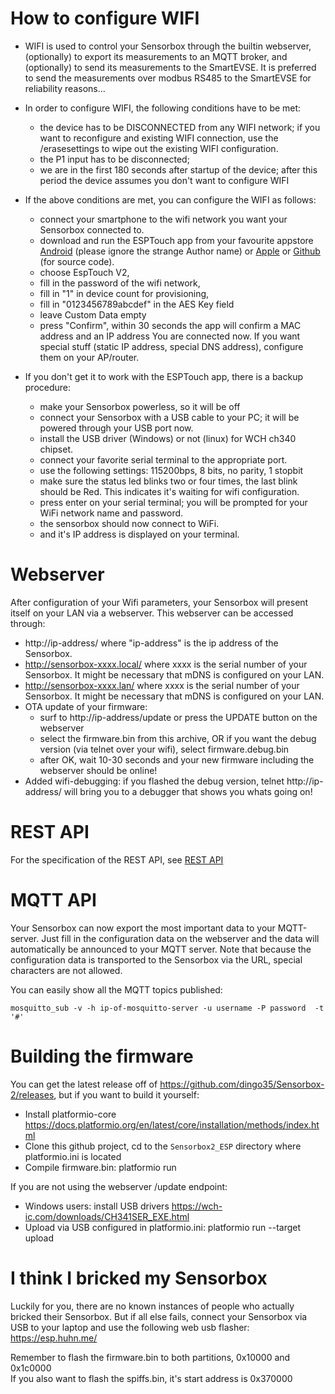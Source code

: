 
# How to configure WIFI
* WIFI is used to control your Sensorbox through the builtin webserver, (optionally) to export its measurements to an MQTT broker, and (optionally) to send its measurements to the SmartEVSE. It is preferred to send the measurements over modbus RS485 to the SmartEVSE for reliability reasons...
* In order to configure WIFI, the following conditions have to be met:
  - the device has to be DISCONNECTED from any WIFI network; if you want to reconfigure and existing WIFI connection, use the /erasesettings to wipe out the existing WIFI configuration.
  - the P1 input has to be disconnected;
  - we are in the first 180 seconds after startup of the device; after this period the device assumes you don't want to configure WIFI

* If the above conditions are met, you can configure the WIFI as follows:
  - connect your smartphone to the wifi network you want your Sensorbox connected to.
  - download and run the ESPTouch app from your favourite appstore
  [Android](https://play.google.com/store/apps/details?id=com.fyent.esptouch.android&hl=en_US:)
  (please ignore the strange Author name) or
  [Apple](https://apps.apple.com/us/app/espressif-esptouch/id1071176700) or
  [Github](https://github.com/EspressifApp/EsptouchForAndroid) (for source code).
  - choose EspTouch V2,
  - fill in the password of the wifi network,
  - fill in "1" in device count for provisioning,
  - fill in "0123456789abcdef" in the AES Key field
  - leave Custom Data empty
  - press "Confirm", within 30 seconds the app will confirm a MAC address and an IP address
  You are connected now. If you want special stuff (static IP address, special DNS address), configure them on your AP/router.

* If you don't get it to work with the ESPTouch app, there is
  a backup procedure:
  - make your Sensorbox powerless, so it will be off
  - connect your Sensorbox with a USB cable to your PC; it will be powered through your USB port now.
  - install the USB driver (Windows) or not (linux) for WCH ch340 chipset.
  - connect your favorite serial terminal to the appropriate port.
  - use the following settings: 115200bps, 8 bits, no parity, 1 stopbit
  - make sure the status led blinks two or four times, the last blink should be Red. This indicates it's waiting for wifi configuration.
  - press enter on your serial terminal; you will be prompted for your WiFi network name and password.
  - the sensorbox should now connect to WiFi.
  - and it's IP address is displayed on your terminal.
 
# Webserver
After configuration of your Wifi parameters, your Sensorbox will present itself on your LAN via a webserver. This webserver can be accessed through:
* http://ip-address/ where "ip-address" is the ip address of the Sensorbox.
* http://sensorbox-xxxx.local/ where xxxx is the serial number of your Sensorbox. It might be necessary that mDNS is configured on your LAN.
* http://sensorbox-xxxx.lan/ where xxxx is the serial number of your Sensorbox. It might be necessary that mDNS is configured on your LAN.
* OTA update of your firmware:
    - surf to http://ip-address/update or press the UPDATE button on the webserver
    - select the firmware.bin from this archive, OR if you want the debug version (via telnet over your wifi), select firmware.debug.bin
    - after OK, wait 10-30 seconds and your new firmware including the webserver should be online!
* Added wifi-debugging: if you flashed the debug version, telnet http://ip-address/ will bring you to a debugger that shows you whats going on!

# REST API

For the specification of the REST API, see [REST API](REST_API.md)

# MQTT API
Your Sensorbox can now export the most important data to your MQTT-server. Just fill in the configuration data on the webserver and the data will automatically be announced to your MQTT server. Note that because the configuration data is transported to the Sensorbox via the URL, special characters are not allowed.

You can easily show all the MQTT topics published:
```
mosquitto_sub -v -h ip-of-mosquitto-server -u username -P password  -t '#'
```

# Building the firmware
You can get the latest release off of https://github.com/dingo35/Sensorbox-2/releases, but if you want to build it yourself:
* Install platformio-core https://docs.platformio.org/en/latest/core/installation/methods/index.html
* Clone this github project, cd to the `Sensorbox2_ESP` directory where platformio.ini is located
* Compile firmware.bin: platformio run

If you are not using the webserver /update endpoint:
* Windows users: install USB drivers https://wch-ic.com/downloads/CH341SER_EXE.html
* Upload via USB configured in platformio.ini: platformio run --target upload

# I think I bricked my Sensorbox
Luckily for you, there are no known instances of people who actually bricked their Sensorbox.
But if all else fails, connect your Sensorbox via USB to your laptop and use the following web usb flasher:<br>
https://esp.huhn.me/

Remember to flash the firmware.bin to both partitions, 0x10000 and 0x1c0000<br>
If you also want to flash the spiffs.bin, it's start address is 0x370000
